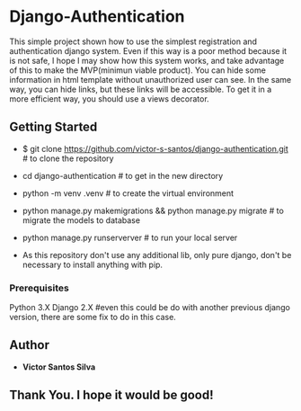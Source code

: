 # Django-Authentication
This simple project shown how to use the simplest registration and authentication django system. Even if this way is a poor method because it is not safe, I hope I may show how this system works, and take advantage of this to make the MVP(minimun viable product). You can hide some information in html template without unauthorized user can see. In the same way, you can hide links, but these links will be accessible. To get it in a more efficient way, you should use a views decorator. 

## Getting Started
* $ git clone https://github.com/victor-s-santos/django-authentication.git # to clone the repository
* cd django-authentication # to get in the new directory
* python -m venv .venv # to create the virtual environment
* python manage.py makemigrations && python manage.py migrate # to migrate the models to database
* python manage.py runserverver # to run your local server

* As this repository don't use any additional lib, only pure django, don't be necessary to install anything with pip.

### Prerequisites
Python 3.X
Django 2.X #even this could be do with another previous django version, there are some fix to do in this case.

## Author
* **Victor Santos Silva** 

## Thank You. I hope it would be good!
